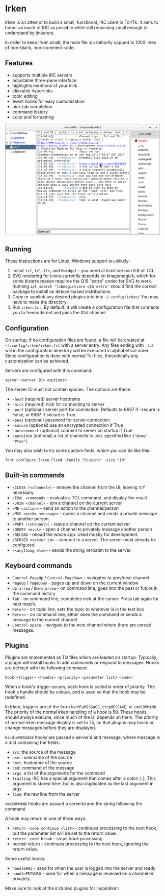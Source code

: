Irken
=======

Irken is an attempt to build a small, functional, IRC client in Tcl/Tk.  It
aims to honor as much of IRC as possible while still remaining small enough to
understand by tinkerers.

In order to keep Irken small, the main file is arbitrarily capped to 1000
lines of non-blank, non-comment code.

Features
--------

- supports multiple IRC servers
- adjustable three-pane interface
- highlights mentions of your nick
- clickable hyperlinks
- topic editing
- event hooks for easy customization
- nick tab completion
- command history
- color and formatting

![Screenshot](https://raw.githubusercontent.com/dlowe-net/irken/master/irken.png)

Running
-------

These instructions are for Linux.  Windows support is unlikely.

1. Install `tcl`, `tcl-tls`, and `bwidget` - you need at least version 8.6 of TCL.
2. SVG rendering for icons currently depends on Imagemagick, which for some bizarre
reason requires the Q16 "extra" codec for SVG to work.  Running `apt search
'libmagickcore q16 extra'` should find the correct package to install on
debian-based distributions.
3. Copy or symlink any desired plugins into into `~/.config/irken/`  You may
   have to make the directory.
4. Run `irken.tcl`. By default, it will create a configuration file that
   connects you to freenode.net and joins the #tcl channel.

Configuration
-------------

On startup, if no configuration files are found, a file will be created at
`~/.config/irken/irken.tcl` with a server entry.  Any files ending with
`.tcl` will in the configuration directory will be executed in alphabetical
order.  Since configuration is done with normal Tcl files, theoretically any
customization can be achieved.

Servers are configured with this command:

    server <server ID> <options>

The server ID must not contain spaces.  The options are these:

* `-host` (required) server hostname
* `-nick` (required) nick for connecting to server
* `-port` (optional) server port for connection.  Defaults to 6667 if -secure is
  False, or 6697 if secure is True.
* `-pass` (optional) password for server connection
* `-secure` (optional) use an encrypted connection if True
* `-autoconnect` (optional) connect to server on startup if True
* `-autojoin` (optional) a list of channels to join.  specified like `{"#one" "#two"}`

You may also wish to try some custom fonts, which you can do like this:

    font configure Irken.Fixed -family "Cousine" -size "10"

Built-in commands
-----------------

* `/CLOSE [<channel>]` - remove the channel from the UI, leaving it if necessary
* `/EVAL <command>` - evaluate a TCL command, and display the result
* `/JOIN <channel>` - join a channel on the current server
* `/ME <action>` - send an action to the channel/person
* `/MSG <nick> <message>` - opens a channel and sends a private message to another person.
* `/PART [<channel>]` - leave a channel on the current server
* `/QUERY <nick>` - open a channel to privately message another person
* `/RELOAD` - reload the whole app.  Used mostly for development.
* `/SERVER <server id>` - connect to a server.  The server must already be configured.
* `/<anything else>` - sends the string verbatim to the server.

Keyboard commands
-----------------

* `Control-PageUp` / `Control-PageDown` - navigates to prev/next channel
* `PageUp` / `PageDown` - pages up and down on the current window
* `Up arrow` / `Down arrow` - on command line, goes into the past or future in the command history
* `Tab` - on command line, completes nick at the cursor.  Press tab again for
next match.
* `Return` - on topic line, sets the topic to whatever is in the text box
* `Return` - on command line, either does the command or sends a message to the
  current channel.
* `Control-space` - navigate to the next channel where there are unread messages.

Plugins
-------

Plugins are implemented as Tcl files which are loaded on startup.  Typically, a
plugin will install hooks to add commands or respond to messages.  Hooks are
defined with the following command:

    hook <trigger> <handle> <priority> <parameter list> <code>

When a hook's trigger occurs, each hook is called in order of priority.  The
hook's handle should be unique, and is used so that the hook may be redefined.

In Irken, triggers are of the form `handleMESSAGE`, `ctcpMESSAGE`, or
`cmdCOMMAND`.  The priority of the normal irken handling of a hook is 50.
These hooks should always execute, since much of the UI depends on them.  The
priority of normal irken message display is set to 75, so that plugins may
block or change messages before they are displayed.

`handleMESSAGE` hooks are passed a serverid and message, where message is a
dict containing the fields:

- `src`: the source of the message
- `user`: username of the source
- `host`: hostname of the source
- `cmd`: command of the message
- `args`: a list of the arguments for the command
- `trailing`: IRC has a special argument that comes after a colon (`:`).  This
  argument is stored here, but is also duplicated as the last argument in args.
- `line`: the raw line from the server

`cmdCOMMAND` hooks are passed a serverid and the string following the command.

A hook may return in one of three ways:

- `return -code continue <list>` - continues processing to the next hook, but
  the parameter list will be set to the return value.
- `return -code break` - stops hook processing.
- normal return - continues processing to the next hook, ignoring the return
  value.

Some useful hooks:

- `handle001` - used for when the user is logged into the server and ready
- `handlePRIVMSG` - used for when a message is received on a channel or privately

Make sure to look at the included plugins for inspiration!
